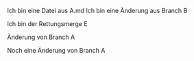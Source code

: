 Ich bin eine Datei aus A.md
Ich bin eine Änderung aus Branch B

Ich bin der Rettungsmerge E

Änderung von Branch A

Noch eine Änderung von Branch A